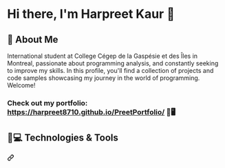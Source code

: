 # Hi there, I'm Harpreet Kaur 👋

## 💼 About Me
International student at College  Cégep de la Gaspésie et des Îles  in Montreal, passionate about programming analysis, and constantly seeking to improve my skills.
In this profile, you'll find a collection of projects and code samples showcasing my journey in the world of programming. Welcome!

<html>
  <!DOCTYPE html>
<html lang="en">
<head>
    <meta charset="UTF-8">
    <meta name="viewport" content="width=device-width, initial-scale=1.0">
    <title>Document</title>
    
</head>
<body>
<h3 class="heading-element" dir="auto">Check out my portfolio: 
  <a href="https://harpreet8710.github.io/PreetPortfolio/" rel="nofollow">https://harpreet8710.github.io/PreetPortfolio/</a> 🌟🖥️</h3>
  <div class="markdown-heading" dir="auto">
    <h2 class="heading-element" dir="auto">🚀💻 Technologies &amp; Tools</h2>
    <a id="user-content--technologies--tools" class="anchor" aria-label="Permalink: 🚀💻 Technologies &amp; Tools" href="#-technologies--tools"><svg class="octicon octicon-link" viewBox="0 0 16 16" version="1.1" width="16" height="16" aria-hidden="true">
      <path d="m7.775 3.275 1.25-1.25a3.5 3.5 0 1 1 4.95 4.95l-2.5 2.5a3.5 3.5 0 0 1-4.95 0 .751.751 0 0 1 .018-1.042.751.751 0 0 1 1.042-.018 1.998 1.998 0 0 0 2.83 0l2.5-2.5a2.002 2.002 0 0 0-2.83-2.83l-1.25 1.25a.751.751 0 0 1-1.042-.018.751.751 0 0 1-.018-1.042Zm-4.69 9.64a1.998 1.998 0 0 0 2.83 0l1.25-1.25a.751.751 0 0 1 1.042.018.751.751 0 0 1 .018 1.042l-1.25 1.25a3.5 3.5 0 1 1-4.95-4.95l2.5-2.5a3.5 3.5 0 0 1 4.95 0 .751.751 0 0 1-.018 1.042.751.751 0 0 1-1.042.018 1.998 1.998 0 0 0-2.83 0l-2.5 2.5a1.998 1.998 0 0 0 0 2.83Z"></path></svg></a></div>
</html>


  
